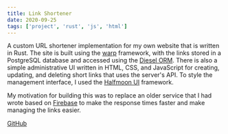 ```yaml
---
title: Link Shortener
date: 2020-09-25
tags: ['project', 'rust', 'js', 'html']
---
```


A custom URL shortener implementation for my own website that is written in Rust.
The site is built using the [warp](https://github.com/seanmonstar/warp) framework, with the links stored in a PostgreSQL database and accessed using the [Diesel ORM](https://github.com/diesel-rs/diesel).
There is also a simple administrative UI written in HTML, CSS, and JavaScript for creating, updating, and deleting short links that uses the server's API.
To style the management interface, I used the [Halfmoon UI](https://github.com/halfmoonui/halfmoon) framework.

My motivation for building this was to replace an older service that I had wrote based on [Firebase](https://firebase.google.com) to make the response times faster and make managing the links easier.

<p><a href="https://github.com/akrantz01/link-shortener" target="_blank">GitHub</a></p>
